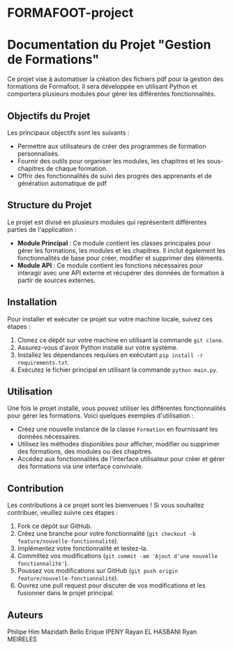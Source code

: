 # FORMAFOOT-project
# Documentation du Projet "Gestion de Formations"

Ce projet vise à  automatiser la création des fichiers pdf pour la gestion des formations de Formafoot. Il sera développée en utilisant Python et comportera plusieurs modules pour gérer les différentes fonctionnalités.

## Objectifs du Projet

 Les principaux objectifs sont les suivants :

- Permettre aux utilisateurs de créer des programmes de formation personnalisés.
- Fournir des outils pour organiser les modules, les chapitres et les sous-chapitres de chaque formation.
- Offrir des fonctionnalités de suivi des progrès des apprenants et de génération automatique de pdf

## Structure du Projet

Le projet est divisé en plusieurs modules qui représentent différentes parties de l'application :

- **Module Principal** : Ce module contient les classes principales pour gérer les formations, les modules et les chapitres. Il inclut également les fonctionnalités de base pour créer, modifier et supprimer des éléments.
- **Module API** : Ce module contient les fonctions nécessaires pour interagir avec une API externe et récupérer des données de formation à partir de sources externes.


## Installation 

Pour installer et exécuter ce projet sur votre machine locale, suivez ces étapes :

1. Clonez ce dépôt sur votre machine en utilisant la commande `git clone`.
2. Assurez-vous d'avoir Python installé sur votre système.
3. Installez les dépendances requises en exécutant `pip install -r requirements.txt`.
4. Exécutez le fichier principal en utilisant la commande `python main.py`.

## Utilisation

Une fois le projet installé, vous pouvez utiliser les différentes fonctionnalités pour gérer les formations. Voici quelques exemples d'utilisation :

- Créez une nouvelle instance de la classe `Formation` en fournissant les données nécessaires.
- Utilisez les méthodes disponibles pour afficher, modifier ou supprimer des formations, des modules ou des chapitres.
- Accédez aux fonctionnalités de l'interface utilisateur pour créer et gérer des formations via une interface conviviale.

## Contribution

Les contributions à ce projet sont les bienvenues ! Si vous souhaitez contribuer, veuillez suivre ces étapes :

1. Fork ce dépôt sur GitHub.
2. Créez une branche pour votre fonctionnalité (`git checkout -b feature/nouvelle-fonctionnalité`).
3. Implémentez votre fonctionnalité et testez-la.
4. Committez vos modifications (`git commit -am 'Ajout d'une nouvelle fonctionnalité'`).
5. Poussez vos modifications sur GitHub (`git push origin feature/nouvelle-fonctionnalité`).
6. Ouvrez une pull request pour discuter de vos modifications et les fusionner dans le projet principal.

## Auteurs 

Philipe Him
Mazidath Bello
Erique IPENY
Rayan EL HASBANI
Ryan MEIRELES

